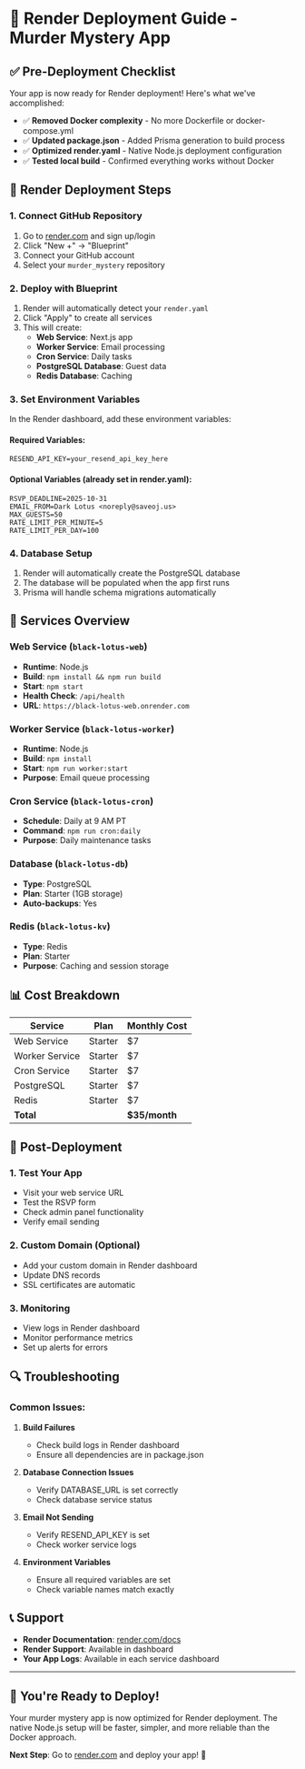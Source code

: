 # 🚀 Render Deployment Guide - Murder Mystery App

## ✅ Pre-Deployment Checklist

Your app is now ready for Render deployment! Here's what we've accomplished:

- ✅ **Removed Docker complexity** - No more Dockerfile or docker-compose.yml
- ✅ **Updated package.json** - Added Prisma generation to build process
- ✅ **Optimized render.yaml** - Native Node.js deployment configuration
- ✅ **Tested local build** - Confirmed everything works without Docker

## 🎯 Render Deployment Steps

### 1. **Connect GitHub Repository**
1. Go to [render.com](https://render.com) and sign up/login
2. Click "New +" → "Blueprint"
3. Connect your GitHub account
4. Select your `murder_mystery` repository

### 2. **Deploy with Blueprint**
1. Render will automatically detect your `render.yaml`
2. Click "Apply" to create all services
3. This will create:
   - **Web Service**: Next.js app
   - **Worker Service**: Email processing
   - **Cron Service**: Daily tasks
   - **PostgreSQL Database**: Guest data
   - **Redis Database**: Caching

### 3. **Set Environment Variables**
In the Render dashboard, add these environment variables:

#### Required Variables:
```
RESEND_API_KEY=your_resend_api_key_here
```

#### Optional Variables (already set in render.yaml):
```
RSVP_DEADLINE=2025-10-31
EMAIL_FROM=Dark Lotus <noreply@saveoj.us>
MAX_GUESTS=50
RATE_LIMIT_PER_MINUTE=5
RATE_LIMIT_PER_DAY=100
```

### 4. **Database Setup**
1. Render will automatically create the PostgreSQL database
2. The database will be populated when the app first runs
3. Prisma will handle schema migrations automatically

## 🔧 Services Overview

### **Web Service** (`black-lotus-web`)
- **Runtime**: Node.js
- **Build**: `npm install && npm run build`
- **Start**: `npm start`
- **Health Check**: `/api/health`
- **URL**: `https://black-lotus-web.onrender.com`

### **Worker Service** (`black-lotus-worker`)
- **Runtime**: Node.js
- **Build**: `npm install`
- **Start**: `npm run worker:start`
- **Purpose**: Email queue processing

### **Cron Service** (`black-lotus-cron`)
- **Schedule**: Daily at 9 AM PT
- **Command**: `npm run cron:daily`
- **Purpose**: Daily maintenance tasks

### **Database** (`black-lotus-db`)
- **Type**: PostgreSQL
- **Plan**: Starter (1GB storage)
- **Auto-backups**: Yes

### **Redis** (`black-lotus-kv`)
- **Type**: Redis
- **Plan**: Starter
- **Purpose**: Caching and session storage

## 📊 Cost Breakdown

| Service | Plan | Monthly Cost |
|---------|------|--------------|
| Web Service | Starter | $7 |
| Worker Service | Starter | $7 |
| Cron Service | Starter | $7 |
| PostgreSQL | Starter | $7 |
| Redis | Starter | $7 |
| **Total** | | **$35/month** |

## 🚀 Post-Deployment

### 1. **Test Your App**
- Visit your web service URL
- Test the RSVP form
- Check admin panel functionality
- Verify email sending

### 2. **Custom Domain** (Optional)
- Add your custom domain in Render dashboard
- Update DNS records
- SSL certificates are automatic

### 3. **Monitoring**
- View logs in Render dashboard
- Monitor performance metrics
- Set up alerts for errors

## 🔍 Troubleshooting

### Common Issues:

1. **Build Failures**
   - Check build logs in Render dashboard
   - Ensure all dependencies are in package.json

2. **Database Connection Issues**
   - Verify DATABASE_URL is set correctly
   - Check database service status

3. **Email Not Sending**
   - Verify RESEND_API_KEY is set
   - Check worker service logs

4. **Environment Variables**
   - Ensure all required variables are set
   - Check variable names match exactly

## 📞 Support

- **Render Documentation**: [render.com/docs](https://render.com/docs)
- **Render Support**: Available in dashboard
- **Your App Logs**: Available in each service dashboard

---

## 🎉 You're Ready to Deploy!

Your murder mystery app is now optimized for Render deployment. The native Node.js setup will be faster, simpler, and more reliable than the Docker approach.

**Next Step**: Go to [render.com](https://render.com) and deploy your app! 🚀
